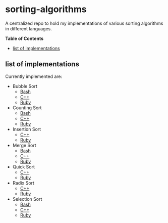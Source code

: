 # sorting-algorithms

A centralized repo to hold my implementations of various sorting algorithms in
different languages.

<!-- START doctoc generated TOC please keep comment here to allow auto update -->
<!-- DON'T EDIT THIS SECTION, INSTEAD RE-RUN doctoc TO UPDATE -->
**Table of Contents**

- [list of implementations](#list-of-implementations)

<!-- END doctoc generated TOC please keep comment here to allow auto update -->

## list of implementations

Currently implemented are:

- Bubble Sort
  - [Bash](https://github.com/M3L6H/sorting-algorithms/blob/master/bash/bubble_sort.sh)
  - [C++](https://github.com/M3L6H/sorting-algorithms/blob/master/cpp/bubble_sort.cpp)
  - [Ruby](https://github.com/M3L6H/sorting-algorithms/blob/master/ruby/bubble_sort.rb)
- Counting Sort
  - [Bash](https://github.com/M3L6H/sorting-algorithms/blob/master/bash/counting_sort.sh)
  - [C++](https://github.com/M3L6H/sorting-algorithms/blob/master/cpp/counting_sort.cpp)
  - [Ruby](https://github.com/M3L6H/sorting-algorithms/blob/master/ruby/counting_sort.rb)
- Insertion Sort
  - [C++](https://github.com/M3L6H/sorting-algorithms/blob/master/cpp/insertion_sort.cpp)
  - [Ruby](https://github.com/M3L6H/sorting-algorithms/blob/master/ruby/insertion_sort.rb)
- Merge Sort
  - [Bash](https://github.com/M3L6H/sorting-algorithms/blob/master/bash/merge_sort.sh)
  - [C++](https://github.com/M3L6H/sorting-algorithms/blob/master/cpp/merge_sort.cpp)
  - [Ruby](https://github.com/M3L6H/sorting-algorithms/blob/master/ruby/merge_sort.rb)
- Quick Sort
  - [C++](https://github.com/M3L6H/sorting-algorithms/blob/master/cpp/quick_sort.cpp)
  - [Ruby](https://github.com/M3L6H/sorting-algorithms/blob/master/ruby/quick_sort.rb)
- Radix Sort
  - [C++](https://github.com/M3L6H/sorting-algorithms/blob/master/cpp/radix_sort.cpp)
  - [Ruby](https://github.com/M3L6H/sorting-algorithms/blob/master/ruby/radix_sort.rb)
- Selection Sort
  - [Bash](https://github.com/M3L6H/sorting-algorithms/blob/master/bash/selection_sort.sh)
  - [C++](https://github.com/M3L6H/sorting-algorithms/blob/master/cpp/selection_sort.cpp)
  - [Ruby](https://github.com/M3L6H/sorting-algorithms/blob/master/ruby/selection_sort.rb)
